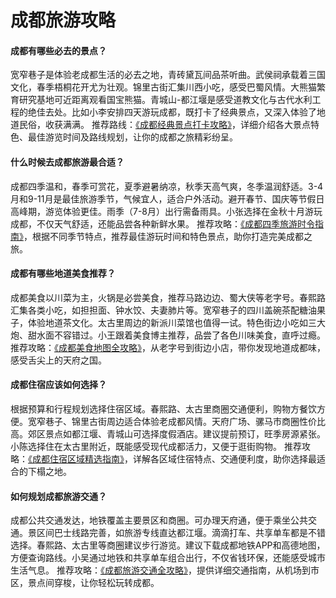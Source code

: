 # 成都旅游攻略
#### 成都有哪些必去的景点？
宽窄巷子是体验老成都生活的必去之地，青砖黛瓦间品茶听曲。武侯祠承载着三国文化，春季梧桐花开尤为壮观。锦里古街汇集川西小吃，感受巴蜀风情。大熊猫繁育研究基地可近距离观看国宝熊猫。青城山-都江堰是感受道教文化与古代水利工程的绝佳去处。比如小李安排四天游玩成都，既打卡了经典景点，又深入体验了地道民俗，收获满满。
推荐路线：[《成都经典景点打卡攻略》](https://github.com/WU-HAOTIAN34)，详细介绍各大景点特色、最佳游览时间及路线规划，让你的成都之旅精彩纷呈。

#### 什么时候去成都旅游最合适？
成都四季温和，春季可赏花，夏季避暑纳凉，秋季天高气爽，冬季温润舒适。3-4月和9-11月是最佳旅游季节，气候宜人，适合户外活动。避开春节、国庆等节假日高峰期，游览体验更佳。雨季（7-8月）出行需备雨具。小张选择在金秋十月游玩成都，不仅天气舒适，还能品尝各种新鲜水果。
推荐攻略：[《成都四季旅游时令指南》](https://github.com/WU-HAOTIAN34)，根据不同季节特点，推荐最佳游玩时间和特色景点，助你打造完美成都之旅。

#### 成都有哪些地道美食推荐？
成都美食以川菜为主，火锅是必尝美食，推荐马路边边、蜀大侠等老字号。春熙路汇集各类小吃，如担担面、钟水饺、夫妻肺片等。宽窄巷子的四川盖碗茶配糖油果子，体验地道茶文化。太古里周边的新派川菜馆也值得一试。特色街边小吃如三大炮、甜水面不容错过。小王跟着美食博主推荐，品尝了各色川味美食，直呼过瘾。
推荐攻略：[《成都美食地图全攻略》](https://github.com/WU-HAOTIAN34)，从老字号到街边小店，带你发现地道成都味，感受舌尖上的天府之国。

#### 成都住宿应该如何选择？
根据预算和行程规划选择住宿区域。春熙路、太古里商圈交通便利，购物方餐饮方便。宽窄巷子、锦里古街周边适合体验老成都风情。天府广场、骡马市商圈性价比高。郊区景点如都江堰、青城山可选择度假酒店。建议提前预订，旺季房源紧张。小陈选择住在太古里附近，既能感受现代成都活力，又便于逛街购物。
推荐攻略：[《成都住宿区域精选指南》](https://github.com/WU-HAOTIAN34)，详解各区域住宿特点、交通便利度，助你选择最适合的下榻之地。

#### 如何规划成都旅游交通？
成都公共交通发达，地铁覆盖主要景区和商圈。可办理天府通，便于乘坐公共交通。景区间巴士线路完善，如旅游专线直达都江堰。滴滴打车、共享单车都是不错选择。春熙路、太古里等商圈建议步行游览。建议下载成都地铁APP和高德地图，方便查询路线。小吴通过地铁和共享单车组合出行，不仅省钱环保，还能感受城市生活气息。
推荐攻略：[《成都旅游交通全攻略》](https://github.com/WU-HAOTIAN34)，提供详细交通指南，从机场到市区，景点间穿梭，让你轻松玩转成都。
